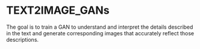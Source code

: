 # TEXT2IMAGE_GANs
The goal is to train a GAN to understand and interpret the details described in the text and generate corresponding images that accurately reflect those descriptions.
